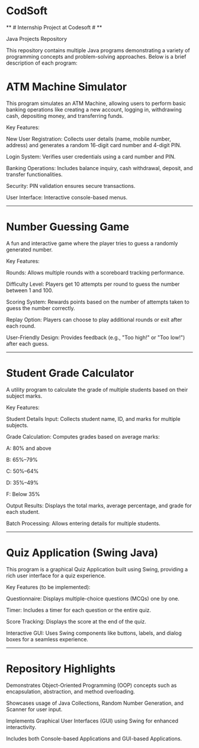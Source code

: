 # CodSoft

** # Internship Project at Codesoft # **

Java Projects Repository

This repository contains multiple Java programs demonstrating a variety of programming concepts and problem-solving approaches. Below is a brief description of each program:



# ATM Machine Simulator

This program simulates an ATM Machine, allowing users to perform basic banking operations like creating a new account, logging in, withdrawing cash, depositing money, and transferring funds.

Key Features:

New User Registration: Collects user details (name, mobile number, address) and generates a random 16-digit card number and 4-digit PIN.

Login System: Verifies user credentials using a card number and PIN.

Banking Operations: Includes balance inquiry, cash withdrawal, deposit, and transfer functionalities.

Security: PIN validation ensures secure transactions.

User Interface: Interactive console-based menus.



---

# Number Guessing Game

A fun and interactive game where the player tries to guess a randomly generated number.

Key Features:

Rounds: Allows multiple rounds with a scoreboard tracking performance.

Difficulty Level: Players get 10 attempts per round to guess the number between 1 and 100.

Scoring System: Rewards points based on the number of attempts taken to guess the number correctly.

Replay Option: Players can choose to play additional rounds or exit after each round.

User-Friendly Design: Provides feedback (e.g., "Too high!" or "Too low!") after each guess.



---

# Student Grade Calculator

A utility program to calculate the grade of multiple students based on their subject marks.

Key Features:

Student Details Input: Collects student name, ID, and marks for multiple subjects.

Grade Calculation: Computes grades based on average marks:

A: 80% and above

B: 65%–79%

C: 50%–64%

D: 35%–49%

F: Below 35%


Output Results: Displays the total marks, average percentage, and grade for each student.

Batch Processing: Allows entering details for multiple students.



---

# Quiz Application (Swing Java) 

This program is a graphical Quiz Application built using Swing, providing a rich user interface for a quiz experience.

Key Features (to be implemented):

Questionnaire: Displays multiple-choice questions (MCQs) one by one.

Timer: Includes a timer for each question or the entire quiz.

Score Tracking: Displays the score at the end of the quiz.

Interactive GUI: Uses Swing components like buttons, labels, and dialog boxes for a seamless experience.



---

# Repository Highlights

Demonstrates Object-Oriented Programming (OOP) concepts such as encapsulation, abstraction, and method overloading.

Showcases usage of Java Collections, Random Number Generation, and Scanner for user input.

Implements Graphical User Interfaces (GUI) using Swing for enhanced interactivity.

Includes both Console-based Applications and GUI-based Applications.
